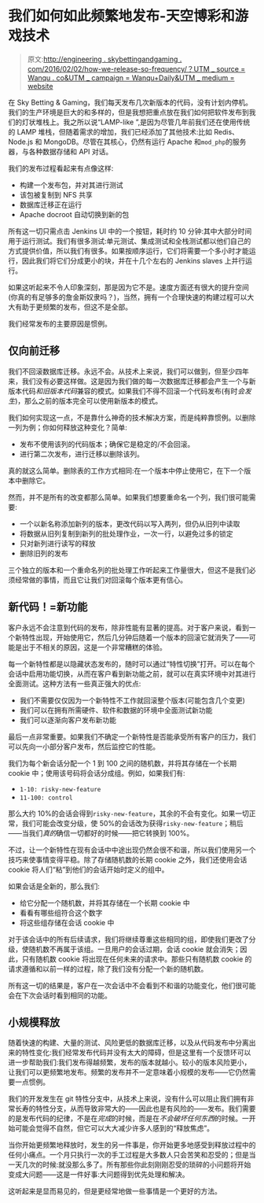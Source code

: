# 我们如何如此频繁地发布-天空博彩和游戏技术

> 原文:[http://engineering . skybettingandgaming . com/2016/02/02/how-we-release-so-frequency/？UTM _ source = Wanqu . co&UTM _ campaign = Wanqu+Daily&UTM _ medium = website](http://engineering.skybettingandgaming.com/2016/02/02/how-we-release-so-frequently/?utm_source=wanqu.co&utm_campaign=Wanqu+Daily&utm_medium=website)

在 Sky Betting & Gaming，我们每天发布几次新版本的代码，没有计划内停机。我们的生产环境是巨大的和多样的，但是我想把重点放在我们如何把软件发布到我们的灯状堆栈上。我之所以说“LAMP-like ”,是因为尽管几年前我们还在使用传统的 LAMP 堆栈，但随着需求的增加，我们已经添加了其他技术:比如 Redis、Node.js 和 MongoDB。尽管在其核心，仍然有运行 Apache 和`mod_php`的服务器，与各种数据存储和 API 对话。

我们的发布过程看起来有点像这样:

*   构建一个发布包，并对其进行测试
*   该包被复制到 NFS 共享
*   数据库迁移正在运行
*   Apache docroot 自动切换到新的包

所有这一切只需点击 Jenkins UI 中的一个按钮，耗时约 10 分钟:其中大部分时间用于运行测试。我们有很多测试:单元测试、集成测试和全栈测试都以他们自己的方式提供价值，所以我们有很多。如果按顺序运行，它们将需要一个多小时才能运行，因此我们将它们分成更小的块，并在十几个左右的 Jenkins slaves 上并行运行。

如果这听起来不令人印象深刻，那是因为它不是。速度方面还有很大的提升空间(你真的有足够多的詹金斯奴隶吗？)，当然，拥有一个合理快速的构建过程可以大大有助于更频繁的发布，但这不是全部。

我们经常发布的主要原因是惯例。

## 仅向前迁移

我们不回滚数据库迁移。永远不会。从技术上来说，我们可以做到，但至少四年来，我们没有必要这样做。这是因为我们做的每一次数据库迁移都会产生一个与新版本代码*和旧版本代码*兼容的模式。如果我们不得不回滚一个代码发布(有时*会发生*)，那么之前的版本完全可以使用新版本的模式。

我们如何实现这一点，不是靠什么神奇的技术解决方案，而是纯粹靠惯例。以删除一列为例；你如何释放这种变化？简单:

*   发布不使用该列的代码版本；确保它是稳定的/不会回滚。
*   进行第二次发布，进行迁移以删除该列。

真的就这么简单。删除表的工作方式相同:在一个版本中停止使用它，在下一个版本中删除它。

然而，并不是所有的改变都那么简单。如果我们想要重命名一个列，我们很可能需要:

*   一个以新名称添加新列的版本，更改代码以写入两列，但仍从旧列中读取
*   将数据从旧列复制到新列的批处理作业，一次一行，以避免过多的锁定
*   只对新列进行读写的释放
*   删除旧列的发布

三个独立的版本和一个重命名列的批处理工作听起来工作量很大，但这不是我们必须经常做的事情，而且它让我们对回滚每个版本更有信心。

## 新代码！=新功能

客户永远不会注意到代码的发布，除非性能有显著的提高。对于客户来说，看到一个新特性出现，开始使用它，然后几分钟后随着一个版本的回滚它就消失了——可能是出于不相关的原因，这是一个非常糟糕的体验。

每一个新特性都是以隐藏状态发布的，随时可以通过“特性切换”打开。可以在每个会话中启用功能切换，从而在客户看到新功能之前，就可以在真实环境中对其进行全面测试。这种方法有一些真正强大的优点:

*   我们不需要仅仅因为一个新特性不工作就回滚整个版本(可能包含几个变更)
*   我们可以在拥有所需硬件、软件和数据的环境中全面测试新功能
*   我们可以逐渐向客户发布新功能

最后一点非常重要。如果我们不确定一个新特性是否能承受所有客户的压力，我们可以先向一小部分客户发布，然后监控它的性能。

我们为每个新会话分配一个 1 到 100 之间的随机数，并将其存储在一个长期 cookie 中；使用该号码将会话分成组。例如，如果我们有:

*   `1-10: risky-new-feature`
*   `11-100: control`

那么大约 10%的会话会得到`risky-new-feature`，其余的不会有变化。如果一切正常，我们可能会改变分级，使 50%的会话改为获得`risky-new-feature`；稍后——当我们*真的*确信一切都好的时候——把它转换到 100%。

不过，让一个新特性在现有会话中中途出现仍然会很不和谐，所以我们使用另一个技巧来使事情变得平稳。除了存储随机数的长期 cookie 之外，我们还使用会话 cookie 将人们“粘”到他们的会话开始时定义的组中。

如果会话是全新的，那么我们:

*   给它分配一个随机数，并将其存储在一个长期 cookie 中
*   看看有哪些组符合这个数字
*   将这些组存储在会话 cookie 中

对于该会话中的所有后续请求，我们将继续尊重这些相同的组，即使我们更改了分级，使随机数不再属于该组。一旦用户的会话过期，会话 cookie 就会消失；因此，只有随机数 cookie 将出现在任何未来的请求中。那些只有随机数 cookie 的请求遵循和以前一样的过程，除了我们没有分配一个新的随机数。

所有这一切的结果是，客户在一次会话中不会看到不和谐的功能变化，他们很可能会在下次会话时看到相同的功能。

## 小规模释放

随着快速的构建、大量的测试、风险更低的数据库迁移，以及从代码发布中分离出来的特性变化:我们经常发布代码并没有太大的障碍，但是这里有一个反馈环可以进一步帮助我们:我们发布得越频繁，发布的版本就越小。较小的版本风险更小，让我们可以更频繁地发布。频繁的发布并不一定意味着小规模的发布——它仍然需要一点惯例。

我们的开发发生在 git 特性分支中，从技术上来说，没有什么可以阻止我们拥有非常长寿的特性分支，从而导致非常大的——因此也是有风险的——发布。我们需要的是发布代码的纪律，不是在*完成*的时候，而是在*不会破坏任何东西*的时候。一开始可能会觉得不自然，但它可以大大减少许多人感到的“释放焦虑”。

当你开始更频繁地释放时，发生的另一件事是，你开始更多地感受到释放过程中的任何小痛点。一个月只执行一次的手工过程是大多数人只会苦笑和忍受的；但是当一天几次的时候:就没那么多了。所有那些你此刻刚刚忍受的琐碎的小问题将开始变成大问题——这是一件好事:大问题得到优先处理和解决。

这听起来是显而易见的，但是更经常地做一些事情是一个更好的方法。
